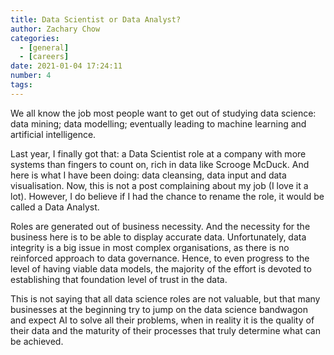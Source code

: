 ```yaml
---
title: Data Scientist or Data Analyst?
author: Zachary Chow
categories:
  - [general]
  - [careers]
date: 2021-01-04 17:24:11
number: 4
tags:
---
```


We all know the job most people want to get out of studying data science: data mining; data modelling; eventually leading to machine learning and artificial intelligence.

Last year, I finally got that: a Data Scientist role at a company with more systems than fingers to count on, rich in data like Scrooge McDuck. And here is what I have been doing: data cleansing, data input and data visualisation. Now, this is not a post complaining about my job (I love it a lot). However, I do believe if I had the chance to rename the role, it would be called a Data Analyst. 

Roles are generated out of business necessity. And the necessity for the business here is to be able to display accurate data. Unfortunately, data integrity is a big issue in most complex organisations, as there is no reinforced approach to data governance. Hence, to even progress to the level of having viable data models, the majority of the effort is devoted to establishing that foundation level of trust in the data. 

This is not saying that all data science roles are not valuable, but that many businesses at the beginning try to jump on the data science bandwagon and expect AI to solve all their problems, when in reality it is the quality of their data and the maturity of their processes that truly determine what can be achieved.
